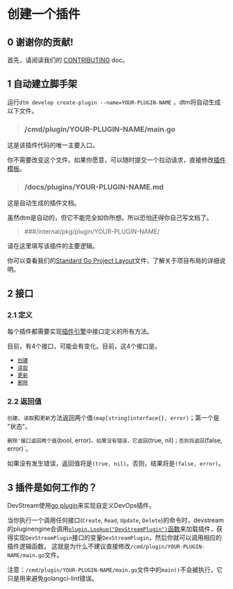 # 创建一个插件

## 0 谢谢你的贡献!

首先，请阅读我们的 [CONTRIBUTING](https://github.com/devstream-io/devstream/blob/main/CONTRIBUTING.md) doc。

## 1 自动建立脚手架

运行`dtm develop create-plugin --name=YOUR-PLUGIN-NAME` ，dtm将自动生成以下文件。

> ### /cmd/plugin/YOUR-PLUGIN-NAME/main.go

这是该插件代码的唯一主要入口。

你不需要改变这个文件。如果你愿意，可以随时提交一个拉动请求，直接修改[插件模板](https://github.com/devstream-io/devstream/blob/main/internal/pkg/develop/plugin/template/main.go)。

> ### /docs/plugins/YOUR-PLUGIN-NAME.md

这是自动生成的插件文档。

虽然dtm是自动的，但它不能完全如你所想。所以恐怕还得你自己写文档了。

> ###/internal/pkg/plugin/YOUR-PLUGIN-NAME/

请在这里填写该插件的主要逻辑。

你可以查看我们的[Standard Go Project Layout](project-layout.md)文件，了解关于项目布局的详细说明。

## 2 接口

### 2.1 定义

每个插件都需要实现[插件引擎](https://github.com/devstream-io/devstream/blob/main/internal/pkg/pluginengine/plugin.go#L10)中接口定义的所有方法。

目前，有4个接口，可能会有变化。目前，这4个接口是。

- [`创建`](https://github.com/devstream-io/devstream/blob/main/internal/pkg/pluginengine/plugin.go#L12)
- [`读取`](https://github.com/devstream-io/devstream/blob/main/internal/pkg/pluginengine/plugin.go#L13)
- [`更新`](https://github.com/devstream-io/devstream/blob/main/internal/pkg/pluginengine/plugin.go#L14)
- [`删除`](https://github.com/devstream-io/devstream/blob/main/internal/pkg/pluginengine/plugin.go#L16)

### 2.2 返回值

`创建`、`读取`和`更新`方法返回两个值`(map[string]interface{}, error)`；第一个是 "状态"。

`删除'接口返回两个值`(bool, error)`。如果没有错误，它返回`(true, nil)`；否则将返回`(false, error)`。

如果没有发生错误，返回值将是`(true, nil)`。否则，结果将是`(false, error)`。

## 3 插件是如何工作的？

DevStream使用[go plugin](https://pkg.go.dev/plugin)来实现自定义DevOps插件。

当你执行一个调用任何接口(`Create`, `Read`, `Update`, `Delete`)的命令时，devstream的pluginengine会调用[`plugin.Lookup("DevStreamPlugin")`函数](https://github.com/devstream-io/devstream/blob/38307894bbc08f691b2c5015366d9e45cc87970c/internal/pkg/pluginengine/plugin_helper.go#L28)来加载插件，获得实现`DevStreamPlugin`接口的变量`DevStreamPlugin`，然后你就可以调用相应的插件逻辑函数。 这就是为什么不建议直接修改`/cmd/plugin/YOUR-PLUGIN-NAME/main.go`文件。

注意：`/cmd/plugin/YOUR-PLUGIN-NAME/main.go`文件中的`main()`不会被执行，它只是用来避免golangci-lint错误。
